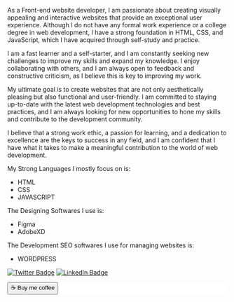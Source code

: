

As a Front-end website developer, I am passionate about creating visually appealing and interactive websites that provide an exceptional user experience. Although I do not have any formal work experience or a college degree in web development, I have a strong foundation in HTML, CSS, and JavaScript, which I have acquired through self-study and practice.

I am a fast learner and a self-starter, and I am constantly seeking new challenges to improve my skills and expand my knowledge. I enjoy collaborating with others, and I am always open to feedback and constructive criticism, as I believe this is key to improving my work.

My ultimate goal is to create websites that are not only aesthetically pleasing but also functional and user-friendly. I am committed to staying up-to-date with the latest web development technologies and best practices, and I am always looking for new opportunities to hone my skills and contribute to the development community.

I believe that a strong work ethic, a passion for learning, and a dedication to excellence are the keys to success in any field, and I am confident that I have what it takes to make a meaningful contribution to the world of web development. <br>


My Strong Languages I mostly focus on is: 
- HTML
- CSS
- JAVASCRIPT

The Designing Softwares I use is: 
- Figma
- AdobeXD

The Development SEO softwares I use for managing websites is:
- WORDPRESS

[![Twitter Badge](https://img.shields.io/badge/Twitter-Profile-informational?style=flat&logo=twitter&logoColor=white&color=1CA2F1)]()
<a href="https://www.linkedin.com/in/brian-kelley-profile/" target="_blank"><img src="https://img.shields.io/badge/LinkedIn-Profile-informational?style=flat&logo=linkedin&logoColor=white&color=0D76A8" alt="LinkedIn Badge"></a>


<div class="button" style="background-color:white; color:black; border-radius:6px;">
  <a href="#">
  <button > ☕ Buy me coffee</button>
    </a>
  </div>
